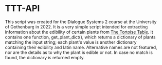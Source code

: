 # TTT-API
This script was created for the Dialogue Systems 2 course at the University of Gothenburg in 2022.
It is a very simple script intended for extracting information about the edibility of certain plants from [The Tortoise Table](https://www.thetortoisetable.org.uk/index.php#.Yzb1MXZBzD4). It contains one function, get_plant_dict(), which returns a dictionary of plants matching the input string; each plant's value is another dictionary containing their edibility and latin name. Alternative names are not featured, nor are the details as to why the plant is edible or not. In case no match is found, the dictionary is returned empty.
